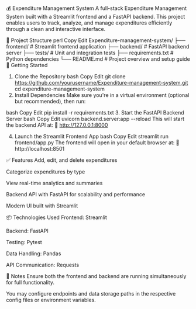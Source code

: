 💰 Expenditure Management System
A full-stack Expenditure Management System built with a Streamlit frontend and a FastAPI backend. This project enables users to track, analyze, and manage expenditures efficiently through a clean and interactive interface.

📁 Project Structure
perl
Copy
Edit
Expenditure-management-system/
├── frontend/       # Streamlit frontend application
├── backend/        # FastAPI backend server
├── tests/          # Unit and integration tests
├── requirements.txt  # Python dependencies
└── README.md       # Project overview and setup guide
🚀 Getting Started
1. Clone the Repository
bash
Copy
Edit
git clone https://github.com/yourusername/Expenditure-management-system.git
cd expenditure-management-system
2. Install Dependencies
Make sure you're in a virtual environment (optional but recommended), then run:

bash
Copy
Edit
pip install -r requirements.txt
3. Start the FastAPI Backend Server
bash
Copy
Edit
uvicorn backend.server:app --reload
This will start the backend API at:
📍 http://127.0.0.1:8000

4. Launch the Streamlit Frontend App
bash
Copy
Edit
streamlit run frontend/app.py
The frontend will open in your default browser at:
📍 http://localhost:8501

✅ Features
Add, edit, and delete expenditures

Categorize expenditures by type

View real-time analytics and summaries

Backend API with FastAPI for scalability and performance

Modern UI built with Streamlit

📦 Technologies Used
Frontend: Streamlit

Backend: FastAPI

Testing: Pytest

Data Handling: Pandas

API Communication: Requests

📌 Notes
Ensure both the frontend and backend are running simultaneously for full functionality.

You may configure endpoints and data storage paths in the respective config files or environment variables.
